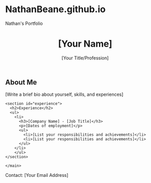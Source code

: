 # NathanBeane.github.io
 Nathan's Portfolio
<!DOCTYPE html>
<html lang="en">
<head>
  <meta charset="UTF-8">
  <meta name="viewport" content="width=device-width, initial-scale=1.0">
  <title>[Your Name] Resume</title>
  <link rel="stylesheet" href="style.css">
</head>
<body>
  <header>
    <h1>[Your Name]</h1>
    <p>[Your Title/Profession]</p>
  </header>

  <main>
    <section id="about">
      <h2>About Me</h2>
      <p>[Write a brief bio about yourself, skills, and experiences]</p>
    </section>

    <section id="experience">
      <h2>Experience</h2>
      <ul>
        <li>
          <h3>[Company Name] - [Job Title]</h3>
          <p>[Dates of employment]</p>
          <ul>
            <li>[List your responsibilities and achievements]</li>
            <li>[List your responsibilities and achievements]</li>
          </ul>
        </li>
        </ul>
    </section>

    </main>

  <footer>
    <p>Contact: [Your Email Address]</p>
  </footer>

  <script src="resume.js"></script>
</body>
</html>
